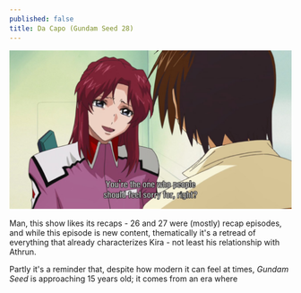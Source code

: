 ```yaml
---
published: false
title: Da Capo (Gundam Seed 28)
---
```

![](/sorry.jpg)

Man, this show likes its recaps - 26 and 27 were (mostly) recap episodes, and while this episode is new content, thematically it's a retread of everything that already characterizes Kira - not least his relationship with Athrun.

Partly it's a reminder that, despite how modern it can feel at times, *Gundam Seed* is approaching 15 years old; it comes from an era where 